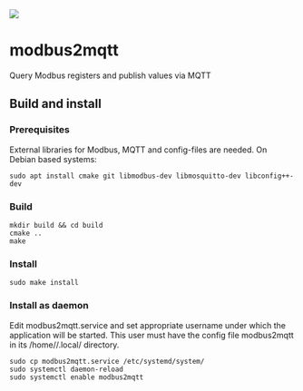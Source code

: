 <img src="https://github.com/irqmask/modbus2mqtt/actions/workflows/build.yml/badge.svg"/>

# modbus2mqtt

Query Modbus registers and publish values via MQTT

## Build and install

### Prerequisites

External libraries for Modbus, MQTT and config-files are needed.
On Debian based systems:

    sudo apt install cmake git libmodbus-dev libmosquitto-dev libconfig++-dev

### Build

    mkdir build && cd build
    cmake ..
    make

### Install

    sudo make install 

### Install as daemon

Edit modbus2mqtt.service and set appropriate username under which the application will be started. This user must have the config file modbus2mqtt in its /home/<user>/.local/ directory.

    sudo cp modbus2mqtt.service /etc/systemd/system/
    sudo systemctl daemon-reload
    sudo systemctl enable modbus2mqtt